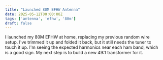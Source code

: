 ```yaml
---
title: "Launched 80M EFHW Antenna"
date: 2025-05-12T00:00:00Z
tags: ['antenna', 'efhw', '80m']
draft: false
---
```


I launched my 80M EFHW at home,
replacing my previous random wire setup.
I've trimmed it up and folded it back,
but it still needs the tuner to touch it up.
I'm seeing the expected harmonics near each ham band,
which is a good sign.
My next step is to build a new 49:1 transformer for it.

<!--more-->

